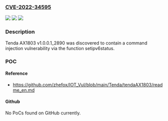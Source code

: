 ### [CVE-2022-34595](https://cve.mitre.org/cgi-bin/cvename.cgi?name=CVE-2022-34595)
![](https://img.shields.io/static/v1?label=Product&message=n%2Fa&color=blue)
![](https://img.shields.io/static/v1?label=Version&message=n%2Fa&color=blue)
![](https://img.shields.io/static/v1?label=Vulnerability&message=n%2Fa&color=brighgreen)

### Description

Tenda AX1803 v1.0.0.1_2890 was discovered to contain a command injection vulnerability via the function setipv6status.

### POC

#### Reference
- https://github.com/zhefox/IOT_Vul/blob/main/Tenda/tendaAX1803/readme_en.md

#### Github
No PoCs found on GitHub currently.


